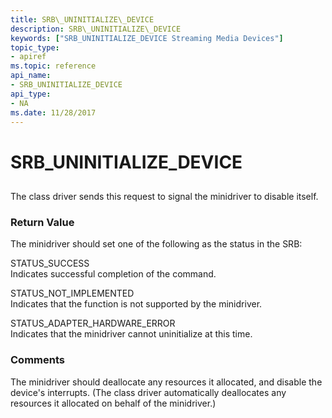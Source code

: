 ```yaml
---
title: SRB\_UNINITIALIZE\_DEVICE
description: SRB\_UNINITIALIZE\_DEVICE
keywords: ["SRB_UNINITIALIZE_DEVICE Streaming Media Devices"]
topic_type:
- apiref
ms.topic: reference
api_name:
- SRB_UNINITIALIZE_DEVICE
api_type:
- NA
ms.date: 11/28/2017
---
```


# SRB\_UNINITIALIZE\_DEVICE


## <span id="ddk_srb_uninitialize_device_ks"></span><span id="DDK_SRB_UNINITIALIZE_DEVICE_KS"></span>


The class driver sends this request to signal the minidriver to disable itself.

### <span id="return_value"></span><span id="RETURN_VALUE"></span>Return Value

The minidriver should set one of the following as the status in the SRB:

<span id="STATUS_SUCCESS"></span><span id="status_success"></span>STATUS\_SUCCESS  
Indicates successful completion of the command.

<span id="STATUS_NOT_IMPLEMENTED"></span><span id="status_not_implemented"></span>STATUS\_NOT\_IMPLEMENTED  
Indicates that the function is not supported by the minidriver.

<span id="STATUS_ADAPTER_HARDWARE_ERROR"></span><span id="status_adapter_hardware_error"></span>STATUS\_ADAPTER\_HARDWARE\_ERROR  
Indicates that the minidriver cannot uninitialize at this time.

### Comments

The minidriver should deallocate any resources it allocated, and disable the device's interrupts. (The class driver automatically deallocates any resources it allocated on behalf of the minidriver.)

 

 






